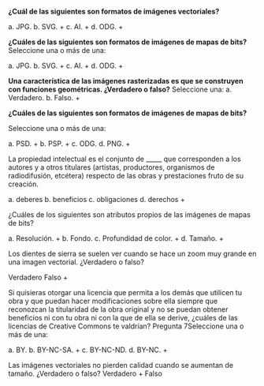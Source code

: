 **¿Cuál de las siguientes son formatos de imágenes vectoriales?**

a. JPG.
b. SVG. +
c. AI.  +
d. ODG. +


**¿Cuáles de las siguientes son formatos de imágenes de mapas de bits?**
Seleccione una o más de una:

a. JPG.
b. SVG. +
c. AI.  +
d. ODG. +

**Una característica de las imágenes rasterizadas es que se construyen con funciones geométricas. ¿Verdadero o falso?**
Seleccione una:
a. Verdadero.
b. Falso.     +


**¿Cuáles de las siguientes son formatos de imágenes de mapas de bits?**

Seleccione una o más de una:

a. PSD. +
b. PSP. +
c. ODG.
d. PNG. +

La propiedad intelectual es el conjunto de
_____ que corresponden a los autores y a otros titulares (artistas, productores, organismos de radiodifusión, etcétera) respecto de las obras y prestaciones fruto de su creación.

a. deberes
b. beneficios
c. obligaciones
d. derechos +


¿Cuáles de los siguientes son atributos propios de las imágenes de mapas de bits?

a. Resolución. +
b. Fondo.
c. Profundidad de color. +
d. Tamaño. +


Los dientes de sierra se suelen ver cuando se hace un zoom muy grande en una imagen vectorial. ¿Verdadero o falso?

Verdadero
Falso +


Si quisieras otorgar una licencia que permita a los demás que utilicen tu obra y que puedan hacer modificaciones sobre ella siempre que reconozcan la titularidad de la obra original y no se puedan obtener beneficios ni con tu obra ni con la que de ella se derive, ¿cuáles de las licencias de Creative Commons te valdrían?
Pregunta 7Seleccione una o más de una:

a. BY.
b. BY-NC-SA. +
c. BY-NC-ND.
d. BY-NC.    +


Las imágenes vectoriales no pierden calidad cuando se aumentan de tamaño. ¿Verdadero o falso?
Verdadero + 
Falso